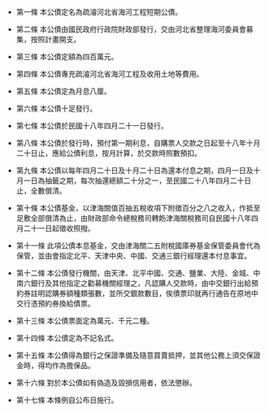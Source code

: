 * 第一條 本公債定名為疏濬河北省海河工程短期公債。

* 第二條 本公債由國民政府行政院財政部發行，交由河北省整理海河委員會募集，按照計畫開支。

* 第三條 本公債定額為四百萬元。

* 第四條 本公債專充疏濬河北省海河工程及收用土地等費用。

* 第五條 本公債定為月息八厘。

* 第六條 本公債十足發行。

* 第七條 本公債於民國十八年四月二十一日發行。

* 第八條 本公債於發行時，預付第一期利息，自購票人交款之日起至十八年十月二十日止，應給公債利息，按月計算，於交款時照數預扣。

* 第九條 本公債以每年四月二十日及十月二十日為還本付息之期，四月一日及十月一日為抽籤之期，每次抽還總額二十分之一，至民國二十八年四月二十日止，全數償清。

* 第十條 本公債基金，以津海關值百抽五稅收項下附徵百分之八之收入，作抵至足敷全部償清為止，由財政部命令總稅務司轉飭津海關稅務司自民國十八年四月二十一日起徵收照撥。

* 第十一條 此項公債本息基金，交由津海關二五附稅國庫券基金保管委員會代為保管，並由會指定北平、天津中央、中國、交通三銀行經理還本付息事宜。

* 第十二條 本公債發行機關，由天津、北平中國、交通、鹽業、大陸、金城、中南六銀行及其他指定之勸募機關經理之，凡認購人交款時，由中交銀行出給預約券註明認購券額種類張數，並所交銀款數目，俟債票印就再行通告在原地中交行憑預約券換給債票。

* 第十三條 本公債票面定為萬元、千元二種。

* 第十四條 本公債定為不記名式。

* 第十五條 本公債得為銀行之保證準備及隨意買賣抵押，並其他公務上須交保證金時，得均作為擔保品。

* 第十六條 對於本公債如有偽造及毀損信用者，依法懲辦。

* 第十七條 本條例自公布日施行。


